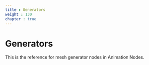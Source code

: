 ```yaml
---
title : Generators
weight : 130
chapter : true
---
```


# Generators

This is the reference for mesh generator nodes in Animation Nodes.
